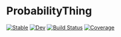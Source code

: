 # ProbabilityThing

[![Stable](https://img.shields.io/badge/docs-stable-blue.svg)](https://PabRod.github.io/ProbabilityThing.jl/stable/)
[![Dev](https://img.shields.io/badge/docs-dev-blue.svg)](https://PabRod.github.io/ProbabilityThing.jl/dev/)
[![Build Status](https://github.com/PabRod/ProbabilityThing.jl/actions/workflows/CI.yml/badge.svg?branch=main)](https://github.com/PabRod/ProbabilityThing.jl/actions/workflows/CI.yml?query=branch%3Amain)
[![Coverage](https://codecov.io/gh/PabRod/ProbabilityThing.jl/branch/main/graph/badge.svg)](https://codecov.io/gh/PabRod/ProbabilityThing.jl)
